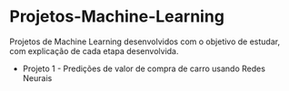 # Projetos-Machine-Learning

Projetos de Machine Learning desenvolvidos com o objetivo de estudar, com explicação de cada etapa desenvolvida.

*  Projeto 1 - Predições de valor de compra de carro usando Redes Neurais
